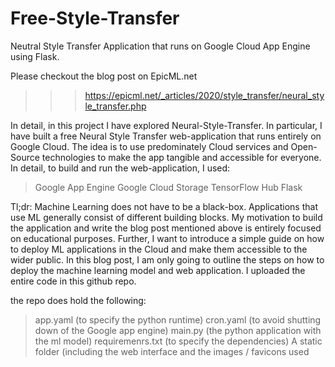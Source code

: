 # Free-Style-Transfer
Neutral Style Transfer Application that runs on Google Cloud App Engine using Flask.

Please checkout the blog post on EpicML.net 
>>> https://epicml.net/_articles/2020/style_transfer/neural_style_transfer.php

In detail, in this project I have explored Neural-Style-Transfer. In particular, I have built a free Neural Style Transfer web-application that runs entirely on Google Cloud. The idea is to use predominately Cloud services and Open-Source technologies to make the app tangible and accessible for everyone. In detail, to build and run the web-application, I used:
> Google App Engine
> Google Cloud Storage
> TensorFlow Hub
> Flask

Tl;dr: Machine Learning does not have to be a black-box. Applications that use ML generally consist of different building blocks. My motivation to build the application and write the blog post mentioned above is entirely focused on educational purposes. Further, I want to introduce a simple guide on how to deploy ML applications in the Cloud and make them accessible to the wider public. In this blog post, I am only going to outline the steps on how to deploy the machine learning model and web application. I uploaded the entire code in this github repo. 

the repo does hold the following:
> app.yaml (to specify the python runtime)
> cron.yaml (to avoid shutting down of the Google app engine)
> main.py (the python application with the ml model)
> requiremenrs.txt (to specify the dependencies)
> A static folder (including the web interface and the images / favicons used
